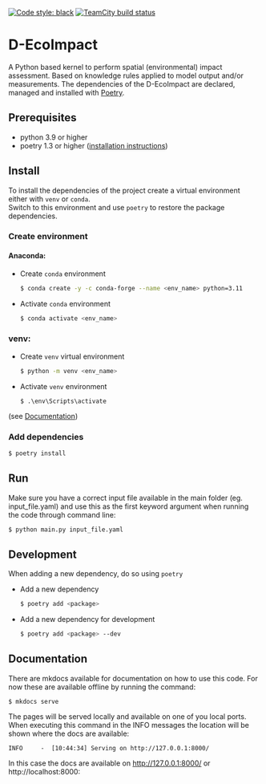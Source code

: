 [![Code style: black](https://img.shields.io/badge/code%20style-black-000000.svg)](https://github.com/psf/black)
[![TeamCity build status](https://dpcbuild.deltares.nl/app/rest/builds/buildType:id:DEcoImpact_UnitTests/statusIcon.svg)](https://dpcbuild.deltares.nl/viewType.html?buildTypeId=DEcoImpact_UnitTests)

# D-EcoImpact

A Python based kernel to perform spatial (environmental) impact assessment. Based on knowledge rules applied to model output and/or measurements.
The dependencies of the D-EcoImpact are declared, managed and installed with [Poetry](https://python-poetry.org/).

## Prerequisites

- python 3.9 or higher
- poetry 1.3 or higher ([installation instructions](https://python-poetry.org/docs/#installation))

## Install
To install the dependencies of the project create a virtual environment either with `venv` or `conda`.\
Switch to this environment and use `poetry` to restore the package dependencies.

### Create environment

#### Anaconda:

- Create `conda` environment
  ```sh
  $ conda create -y -c conda-forge --name <env_name> python=3.11
  ```
- Activate `conda` environment
  ```sh
  $ conda activate <env_name>
  ```

### venv:

- Create `venv` virtual environment
  ```sh
  $ python -m venv <env_name>
  ```

- Activate `venv` environment
  ```
  $ .\env\Scripts\activate
  ```

(see
    [Documentation](
    https://packaging.python.org/en/latest/guides/installing-using-pip-and-virtual-environments/#creating-a-virtual-environment))

### Add dependencies

```sh
$ poetry install
```


## Run
Make sure you have a correct input file available in the main folder (eg. input_file.yaml) and use this as the first keyword argument when running the code through command line:

  ```sh
  $ python main.py input_file.yaml
  ```

## Development

When adding a new dependency, do so using `poetry`

 - Add a new dependency
    ```sh
    $ poetry add <package>
    ```

- Add a new dependency for development
    ```sh
    $ poetry add <package> --dev
    ```

## Documentation
There are mkdocs available for documentation on how to use this code. 
For now these are available offline by running the command: 

```
$ mkdocs serve
```

The pages will be served locally and available on one of you local ports. When executing this command in the INFO messages the location will be shown where the docs are available: 

```
INFO     -  [10:44:34] Serving on http://127.0.0.1:8000/
```

In this case the docs are available on http://127.0.0.1:8000/ or http://localhost:8000: 
